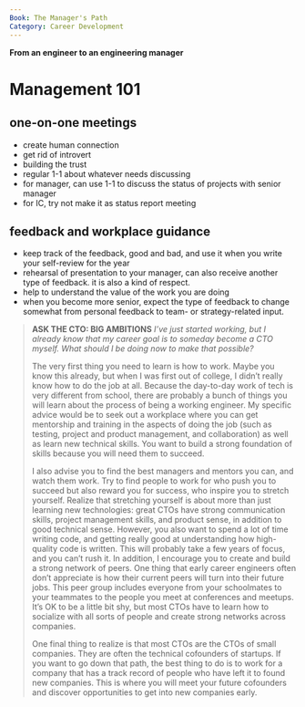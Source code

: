 ```yaml
---
Book: The Manager's Path
Category: Career Development
---
```


**From an engineer to an engineering manager**

# Management 101
## one-on-one meetings
- create human connection
- get rid of introvert
- building the trust
- regular 1-1 about whatever needs discussing
- for manager, can use 1-1 to discuss the status of projects with senior manager
- for IC, try not make it as status report meeting
## feedback and workplace guidance
- keep track of the feedback, good and bad, and use it when you write your self-review for the year
- rehearsal of presentation to your manager, can also receive another type of feedback. it is also a kind of respect.
- help to understand the value of the work you are doing
- when you become more senior, expect the type of feedback to change somewhat from personal feedback to team- or strategy-related input.

> **ASK THE CTO: BIG AMBITIONS**
> *I’ve just started working, but I already know that my career goal is to someday become a CTO myself. What should I be doing now to make that possible?*
> 
> The very first thing you need to learn is how to work. Maybe you know this already, but when I was first out of college, I didn’t really know how to do the job at all. Because the day-to-day work of tech is very different from school, there are probably a bunch of things you will learn about the process of being a working engineer. My specific advice would be to seek out a workplace where you can get mentorship and training in the aspects of doing the job (such as testing, project and product management, and collaboration) as well as learn new technical skills. You want to build a strong foundation of skills because you will need them to succeed.
> 
> I also advise you to find the best managers and mentors you can, and watch them work. Try to find people to work for who push you to succeed but also reward you for success, who inspire you to stretch yourself. Realize that stretching yourself is about more than just learning new technologies: great CTOs have strong communication skills, project management skills, and product sense, in addition to good technical sense. However, you also want to spend a lot of time writing code, and getting really good at understanding how high-quality code is written. This will probably take a few years of focus, and you can’t rush it.
> In addition, I encourage you to create and build a strong network of peers. One thing that early career engineers often don’t appreciate is how their current peers will turn into their future jobs. This peer group includes everyone from your schoolmates to your teammates to the people you meet at conferences and meetups. It’s OK to be a little bit shy, but most CTOs have to learn how to socialize with all sorts of people and create strong networks across companies.
> 
> One final thing to realize is that most CTOs are the CTOs of small companies. They are often the technical cofounders of startups. If you want to go down that path, the best thing to do is to work for a company that has a track record of people who have left it to found new companies. This is where you will meet your future cofounders and discover opportunities to get into new companies early.